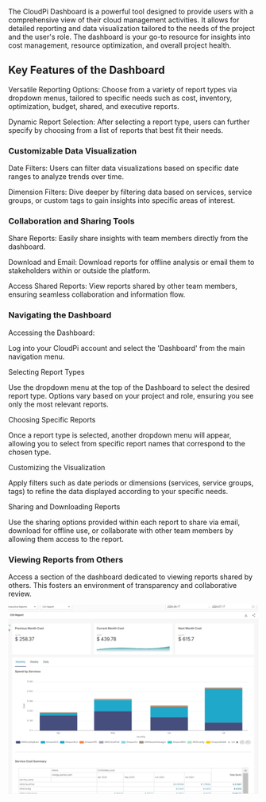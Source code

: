 The CloudPi Dashboard is a powerful tool designed to provide users with a comprehensive view of their cloud management activities. It allows for detailed reporting and data visualization tailored to the needs of the project and the user's role. The dashboard is your go-to resource for insights into cost management, resource optimization, and overall project health. 

 

## Key Features of the Dashboard 

Versatile Reporting Options: Choose from a variety of report types via dropdown menus, tailored to specific needs such as cost, inventory, optimization, budget, shared, and executive reports. 

Dynamic Report Selection: After selecting a report type, users can further specify by choosing from a list of reports that best fit their needs. 

 

### Customizable Data Visualization

Date Filters: Users can filter data visualizations based on specific date ranges to analyze trends over time. 

Dimension Filters: Dive deeper by filtering data based on services, service groups, or custom tags to gain insights into specific areas of interest. 

 

 

### Collaboration and Sharing Tools 

Share Reports: Easily share insights with team members directly from the dashboard. 

Download and Email: Download reports for offline analysis or email them to stakeholders within or outside the platform. 

Access Shared Reports: View reports shared by other team members, ensuring seamless collaboration and information flow. 

### Navigating the Dashboard 

Accessing the Dashboard: 

Log into your CloudPi account and select the 'Dashboard' from the main navigation menu. 

 

Selecting Report Types

Use the dropdown menu at the top of the Dashboard to select the desired report type. Options vary based on your project and role, ensuring you see only the most relevant reports. 

 

Choosing Specific Reports

Once a report type is selected, another dropdown menu will appear, allowing you to select from specific report names that correspond to the chosen type. 

 

Customizing the Visualization 

Apply filters such as date periods or dimensions (services, service groups, tags) to refine the data displayed according to your specific needs. 

Sharing and Downloading Reports 

Use the sharing options provided within each report to share via email, download for offline use, or collaborate with other team members by allowing them access to the report. 

 

### Viewing Reports from Others

Access a section of the dashboard dedicated to viewing reports shared by others. This fosters an environment of transparency and collaborative review. 

![Viewing Reports](images/dashboard1.png)